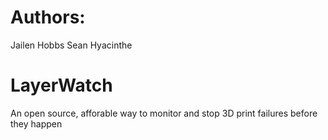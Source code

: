 # Authors:
Jailen Hobbs 
Sean Hyacinthe

# LayerWatch
An open source, afforable way to monitor and stop 3D print failures before they happen